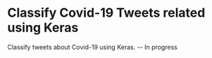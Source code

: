 # Classify Covid-19 Tweets related using Keras

Classify tweets about Covid-19 using Keras. -- In progress
